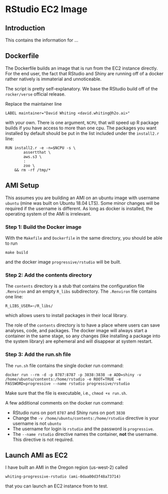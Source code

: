 # RStudio EC2 Image

## Introduction

This contains the information for ...

## Dockerfile

The Dockerfile builds an image that is run from the EC2 instance directly. For the end user, the fact that RStudio and Shiny are running off of a docker rather natively is immaterial and unnoticeable.

The script is pretty self-explanatory. We base the RStudio build off of the `rocker/verse` official release. 

Replace the maintainer line

```
LABEL maintainer="David Whiting <david.whiting@h2o.ai>"
```

with your own. There is one argument, `NCPU`, that will speed up R package builds if you have access to more than one cpu. The packages you want installed by default should be put in the list included under the `install2.r` line:

```
RUN install2.r -e -n=$NCPU -s \
        assertthat \
        aws.s3 \
        :
        zoo \
    && rm -rf /tmp/* 
```

## AMI Setup

This assumes you are building an AMI on an ubuntu image with username `ubuntu` (mine was built on Ubuntu 18.04 LTS). Some minor changes will be required if the username is different. As long as docker is installed, the operating system of the AMI is irrelevant.

### Step 1: Build the Docker image

With the `Makefile` and `Dockerfile` in the same directory, you should be able to run 

```
make build
```
and the docker image `progressive/rstudio` will be built. 

### Step 2: Add the contents directory

The `contents` directory is a stub that contains the configuration file `.Renviron` and an empty `R_libs` subdirectory. The `.Renviron` file contains one line:

```
R_LIBS_USER=~/R_libs/
```

which allows users to install packages in their local library. 

The role of the `contents` directory is to have a place where users can save analyses, code, and packages. The docker image will always start a container in the same stage, so any changes (like installing a package into the system library) are ephemeral and will disappear at system restart.

### Step 3: Add the run.sh file
The `run.sh` file contains the single docker run command:

```
docker run --rm -d -p 8787:8787 -p 3838:3838 -e ADD=shiny -v /home/ubuntu/contents:/home/rstudio -e ROOT=TRUE -e PASSWORD=progressive --name rstudio progressive/rstudio
```

Make sure that the file is executable, i.e., `chmod +x run.sh`. 

A few additional comments on the docker run command:

- RStudio runs on port `8787` and Shiny runs on port `3838`
- Change the `-v /home/ubuntu/contents:/home/rstudio` directive is your username is not `ubuntu`
- The username for login is `rstudio` and the password is `progressive`. 
- The `--name rstudio` directive names the container, **not** the username. This directive is not required.



## Launch AMI as EC2
I have built an AMI in the Oregon region (us-west-2) called 
 
```
whiting-progressive-rstudio (ami-0daa00d3f48a73714)
```

that you can launch an EC2 instance from to test.